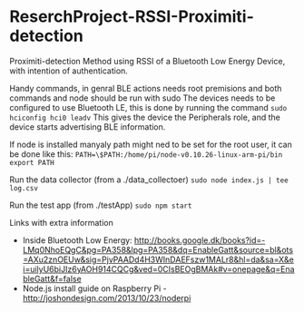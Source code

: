 ReserchProject-RSSI-Proximiti-detection
=========================

Proximiti-detection Method using RSSI of a Bluetooth Low Energy Device, with intention of authentication.

Handy commands, in genral BLE actions needs root premisions and both commands and node should be run with sudo
The devices needs to be configured to use Bluetooth LE, this is done by running the command 
`sudo hciconfig hci0 leadv` This gives the device the Peripherals role, and the device starts advertising BLE information.

If node is installed manyaly path might ned to be set for the root user, it can be done like this:
`PATH=\$PATH:/home/pi/node-v0.10.26-linux-arm-pi/bin`
`export PATH`

Run the data collector (from a ./data_collectoer)
`sudo node index.js | tee log.csv`

Run the test app (from ./testApp)
`sudo npm start`

Links with extra information
- Inside Bluetooth Low Energy: http://books.google.dk/books?id=-LMq0NhoEQgC&pg=PA358&lpg=PA358&dq=EnableGatt&source=bl&ots=AXu2znOEUw&sig=PjvPAADd4H3WInDAEFszw1MALr8&hl=da&sa=X&ei=uilyU6biJIz6yAOH914CQCg&ved=0CIsBEOgBMAk#v=onepage&q=EnableGatt&f=false
- Node.js install guide on Raspberry Pi - http://joshondesign.com/2013/10/23/noderpi
